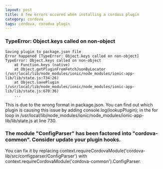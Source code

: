 ```yaml
---
layout: post
title: A few errors occured when installing a cordova plugin
category: cordova
tags: cordova, corodva plugin
---
```


### TypeError: Object.keys called on non-object

<!--more-->

~~~
Saving plugin to package.json file
Error happened [TypeError: Object.keys called on non-object]
TypeError: Object.keys called on non-object
    at Function.keys (native)
    at Object.getPluginFromFetchJsonByLocator (/usr/local/lib/node_modules/ionic/node_modules/ionic-app-lib/lib/state.js:734:26)
    at Object.savePlugin (/usr/local/lib/node_modules/ionic/node_modules/ionic-app-lib/lib/state.js:670:36)
    ...
~~~

This is due to the wrong format in package.json. You can find out which plugin is causing this issue by adding console.log(lookupPlugin); in the for loop in /usr/local/lib/node_modules/ionic/node_modules/ionic-app-lib/lib/state.js at line 730.

### The module "ConfigParser" has been factored into "cordova-common". Consider update your plugin hooks.

You can fix it by replacing context.requireCordovaModule('cordova-lib/src/configparser/ConfigParser') with context.requireCordovaModule('cordova-common').ConfigParser.
